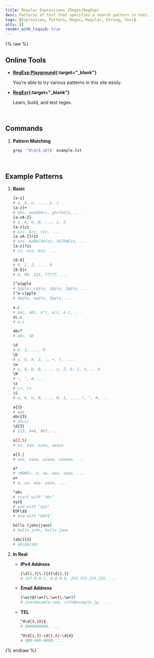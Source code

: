 ```yaml
---
title: Regular Expressions (Regex/RegExp)
desc: Patterns of text that specifies a search pattern in text.
tags: [Expression, Pattern, Regex, Regular, String, Text]
alts: []
render_with_liquid: true
---
```


{% raw %}

## Online Tools

- **[RegExp Playground](https://projects.verou.me/regexplained/){:target="_blank"}**

    You’re able to try various patterns in this site easily.

- **[RegExr](https://regexr.com/){:target="_blank"}**

    Learn, build, and test regex.

<br />

## Commands

1. **Pattern Matching**

    ```sh
    grep '^0\d{9,10}$' example.txt
    ```

<br />

## Example Patterns

1. **Basic**

    ```sh
    [a-z]
    # a, b, c, ..., y, z
    [a-z]+
    # abc, aaabbbcc, ghslkdja, ...
    [a-zA-Z]
    # a, A, b, B, ..., z, Z
    [a-z]zz
    # azz, bzz, czz, ...
    [a-zA-Z]+zz
    # azz, AaBbCdefzz, hkIkWEzz, ...
    [a-z]?zz
    # zz, azz, bzz, ...

    [0-9]
    # 0, 1, 2, ..., 9
    [0-9]+
    # 0, 00, 123, 77777, ...

    [^a]pple
    # bpple, cpple, zpple, 2pple, ...
    [^a-c]pple
    # dpple, epple, 2pple, ...

    a.c
    # aac, abc, a"c, a;c, a c, ...
    a\.c
    # a.c

    abc?
    # abc, ab

    \d
    # 0, 1, ..., 9
    \D
    # a, b, A, Z, ;, +, ?, ....
    \w
    # a, A, b, B, ..., z, Z, 0, 1, 3, ...9
    \W
    # !, ", #, ...
    \s
    # \r, \n
    \S
    # a, A, b, B, ..., 0, 1, ..., !, ", #, ...

    a{3}
    # aaa
    abc{3}
    # abccc
    \d{3}
    # 123, 444, 987, ...

    a{2,5}
    # aa, aaa, aaaa, aaaaa

    a{3,}
    # aaa, aaaa, aaaaa, aaaaaa, ...

    a*
    # <NONE>, a, aa, aaa, aaaa, ...
    a+
    # a, aa, aaa, aaaa, ...

    ^abc
    # start with "abc"
    xyz$
    # end with "xyz"
    EOF\$$
    # end with "EOF$"

    hello (john|jane)
    # hello john, hello jane

    (abc){3}
    # abcabcabc
    ```

2. **In Real**

    - **IPv4 Address**

        ```sh
        (\d{1,3}\.){3}\d{1,3}
        # 127.0.0.1, 8.8.8.8, 255.255.255.255, ...
        ```

    - **Email Address**

        ```sh
        (\w+)@(\w+)\.\w+(\.\w+)?
        # user@examle.com, info@example.jp, ...
        ```

    - **TEL**

        ```sh
        ^0\d{9,10}$
        # 0000000000, ...

        ^0\d{1,3}-\d{1,4}-\d{4}
        # 000-000-0000, ...
        ```

{% endraw %}